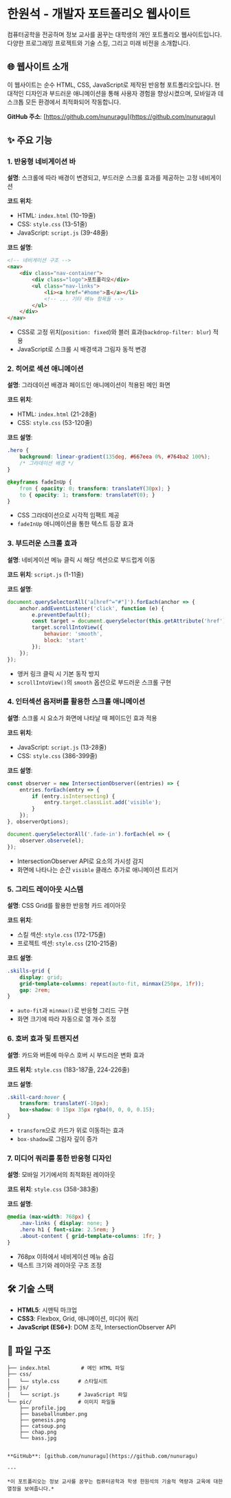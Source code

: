 # 한원석 - 개발자 포트폴리오 웹사이트

컴퓨터공학을 전공하며 정보 교사를 꿈꾸는 대학생의 개인 포트폴리오 웹사이트입니다. 다양한 프로그래밍 프로젝트와 기술 스킬, 그리고 미래 비전을 소개합니다.

## 🌐 웹사이트 소개

이 웹사이트는 순수 HTML, CSS, JavaScript로 제작된 반응형 포트폴리오입니다. 현대적인 디자인과 부드러운 애니메이션을 통해 사용자 경험을 향상시켰으며, 모바일과 데스크톱 모든 환경에서 최적화되어 작동합니다.

**GitHub 주소**: [https://github.com/nunuragu](https://github.com/nunuragu)

## ✨ 주요 기능

### 1. 반응형 네비게이션 바
**설명**: 스크롤에 따라 배경이 변경되고, 부드러운 스크롤 효과를 제공하는 고정 네비게이션

**코드 위치**: 
- HTML: `index.html` (10-19줄)
- CSS: `style.css` (13-51줄)
- JavaScript: `script.js` (39-48줄)

**코드 설명**:
```html
<!-- 네비게이션 구조 -->
<nav>
    <div class="nav-container">
        <div class="logo">포트폴리오</div>
        <ul class="nav-links">
            <li><a href="#home">홈</a></li>
            <!-- ... 기타 메뉴 항목들 -->
        </ul>
    </div>
</nav>
```
- CSS로 고정 위치(`position: fixed`)와 블러 효과(`backdrop-filter: blur`) 적용
- JavaScript로 스크롤 시 배경색과 그림자 동적 변경

### 2. 히어로 섹션 애니메이션
**설명**: 그라데이션 배경과 페이드인 애니메이션이 적용된 메인 화면

**코드 위치**:
- HTML: `index.html` (21-28줄)
- CSS: `style.css` (53-120줄)

**코드 설명**:
```css
.hero {
    background: linear-gradient(135deg, #667eea 0%, #764ba2 100%);
    /* 그라데이션 배경 */
}

@keyframes fadeInUp {
    from { opacity: 0; transform: translateY(30px); }
    to { opacity: 1; transform: translateY(0); }
}
```
- CSS 그라데이션으로 시각적 임팩트 제공
- `fadeInUp` 애니메이션을 통한 텍스트 등장 효과

### 3. 부드러운 스크롤 효과
**설명**: 네비게이션 메뉴 클릭 시 해당 섹션으로 부드럽게 이동

**코드 위치**: `script.js` (1-11줄)

**코드 설명**:
```javascript
document.querySelectorAll('a[href^="#"]').forEach(anchor => {
    anchor.addEventListener('click', function (e) {
        e.preventDefault();
        const target = document.querySelector(this.getAttribute('href'));
        target.scrollIntoView({
            behavior: 'smooth',
            block: 'start'
        });
    });
});
```
- 앵커 링크 클릭 시 기본 동작 방지
- `scrollIntoView()`의 `smooth` 옵션으로 부드러운 스크롤 구현

### 4. 인터섹션 옵저버를 활용한 스크롤 애니메이션
**설명**: 스크롤 시 요소가 화면에 나타날 때 페이드인 효과 적용

**코드 위치**: 
- JavaScript: `script.js` (13-28줄)
- CSS: `style.css` (386-399줄)

**코드 설명**:
```javascript
const observer = new IntersectionObserver((entries) => {
    entries.forEach(entry => {
        if (entry.isIntersecting) {
            entry.target.classList.add('visible');
        }
    });
}, observerOptions);

document.querySelectorAll('.fade-in').forEach(el => {
    observer.observe(el);
});
```
- IntersectionObserver API로 요소의 가시성 감지
- 화면에 나타나는 순간 `visible` 클래스 추가로 애니메이션 트리거

### 5. 그리드 레이아웃 시스템
**설명**: CSS Grid를 활용한 반응형 카드 레이아웃

**코드 위치**: 
- 스킬 섹션: `style.css` (172-175줄)
- 프로젝트 섹션: `style.css` (210-215줄)

**코드 설명**:
```css
.skills-grid {
    display: grid;
    grid-template-columns: repeat(auto-fit, minmax(250px, 1fr));
    gap: 2rem;
}
```
- `auto-fit`과 `minmax()`로 반응형 그리드 구현
- 화면 크기에 따라 자동으로 열 개수 조정

### 6. 호버 효과 및 트랜지션
**설명**: 카드와 버튼에 마우스 호버 시 부드러운 변화 효과

**코드 위치**: `style.css` (183-187줄, 224-226줄)

**코드 설명**:
```css
.skill-card:hover {
    transform: translateY(-10px);
    box-shadow: 0 15px 35px rgba(0, 0, 0, 0.15);
}
```
- `transform`으로 카드가 위로 이동하는 효과
- `box-shadow`로 그림자 깊이 증가

### 7. 미디어 쿼리를 통한 반응형 디자인
**설명**: 모바일 기기에서의 최적화된 레이아웃

**코드 위치**: `style.css` (358-383줄)

**코드 설명**:
```css
@media (max-width: 768px) {
    .nav-links { display: none; }
    .hero h1 { font-size: 2.5rem; }
    .about-content { grid-template-columns: 1fr; }
}
```
- 768px 이하에서 네비게이션 메뉴 숨김
- 텍스트 크기와 레이아웃 구조 조정

## 🛠 기술 스택

- **HTML5**: 시맨틱 마크업
- **CSS3**: Flexbox, Grid, 애니메이션, 미디어 쿼리
- **JavaScript (ES6+)**: DOM 조작, IntersectionObserver API

## 📁 파일 구조

```
├── index.html          # 메인 HTML 파일
├── css/
│   └── style.css      # 스타일시트
├── js/
│   └── script.js      # JavaScript 파일
└── pic/               # 이미지 파일들
    ├── profile.jpg
    ├── baseballnumber.png
    ├── genesis.png
    ├── catsoup.png
    ├── chap.png
    └── bass.jpg


**GitHub**: [github.com/nunuragu](https://github.com/nunuragu)

---

*이 포트폴리오는 정보 교사를 꿈꾸는 컴퓨터공학과 학생 한원석의 기술적 역량과 교육에 대한 열정을 보여줍니다.*
